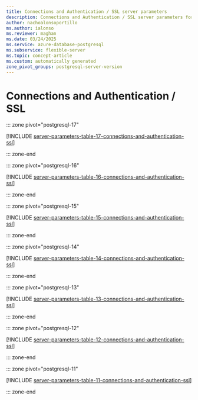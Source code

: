 ```yaml
---
title: Connections and Authentication / SSL server parameters
description: Connections and Authentication / SSL server parameters for Azure Database for PostgreSQL flexible server.
author: nachoalonsoportillo
ms.author: ialonso
ms.reviewer: maghan
ms.date: 03/24/2025
ms.service: azure-database-postgresql
ms.subservice: flexible-server
ms.topic: concept-article
ms.custom: automatically generated
zone_pivot_groups: postgresql-server-version
---
```

# Connections and Authentication / SSL


::: zone pivot="postgresql-17"

[!INCLUDE [server-parameters-table-17-connections-and-authentication-ssl](./includes/server-parameters-table-17-connections-and-authentication-ssl.md)]

::: zone-end


::: zone pivot="postgresql-16"

[!INCLUDE [server-parameters-table-16-connections-and-authentication-ssl](./includes/server-parameters-table-16-connections-and-authentication-ssl.md)]

::: zone-end


::: zone pivot="postgresql-15"

[!INCLUDE [server-parameters-table-15-connections-and-authentication-ssl](./includes/server-parameters-table-15-connections-and-authentication-ssl.md)]

::: zone-end


::: zone pivot="postgresql-14"

[!INCLUDE [server-parameters-table-14-connections-and-authentication-ssl](./includes/server-parameters-table-14-connections-and-authentication-ssl.md)]

::: zone-end


::: zone pivot="postgresql-13"

[!INCLUDE [server-parameters-table-13-connections-and-authentication-ssl](./includes/server-parameters-table-13-connections-and-authentication-ssl.md)]

::: zone-end


::: zone pivot="postgresql-12"

[!INCLUDE [server-parameters-table-12-connections-and-authentication-ssl](./includes/server-parameters-table-12-connections-and-authentication-ssl.md)]

::: zone-end


::: zone pivot="postgresql-11"

[!INCLUDE [server-parameters-table-11-connections-and-authentication-ssl](./includes/server-parameters-table-11-connections-and-authentication-ssl.md)]

::: zone-end


